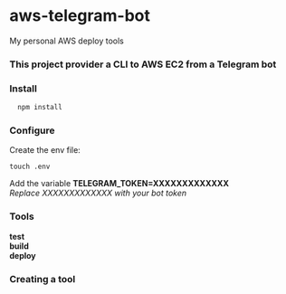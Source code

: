 # aws-telegram-bot
My personal AWS deploy tools


### This project provider a CLI to AWS EC2 from a Telegram bot

### Install  
  ```sh
    npm install
  ```
### Configure  
Create the env file:  
```
touch .env
```
Add the variable **TELEGRAM_TOKEN=XXXXXXXXXXXXX**  
*Replace XXXXXXXXXXXXX with your bot token*

### Tools  
  **test**  
  **build**   
  **deploy**  

### Creating a tool
